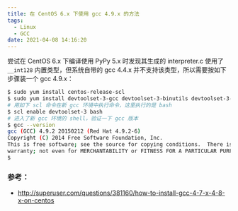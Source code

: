 ```yaml
---
title: 在 CentOS 6.x 下使用 gcc 4.9.x 的方法
tags:
  - Linux
  - GCC
date: 2021-04-08 14:16:20
---
```



尝试在 CentOS 6.x 下编译使用 PyPy 5.x 时发现其生成的 interpreter.c 使用了 `__int128` 内置类型，但系统自带的 gcc 4.4.x 并不支持该类型，所以需要按如下步骤装一个 gcc 4.9.x：

```sh
$ sudo yum install centos-release-scl
$ sudo yum install devtoolset-3-gcc devtoolset-3-binutils devtoolset-3-gcc-c++
# 用如下 scl 命令在新 gcc 环境中执行命令，这里执行的是 bash
$ scl enable devtoolset-3 bash
# 进入了新 gcc 环境的 shell，验证一下 gcc 版本
$ gcc --version
gcc (GCC) 4.9.2 20150212 (Red Hat 4.9.2-6)
Copyright (C) 2014 Free Software Foundation, Inc.
This is free software; see the source for copying conditions.  There is NO
warranty; not even for MERCHANTABILITY or FITNESS FOR A PARTICULAR PURPOSE.
$
```

### 参考：

- http://superuser.com/questions/381160/how-to-install-gcc-4-7-x-4-8-x-on-centos


